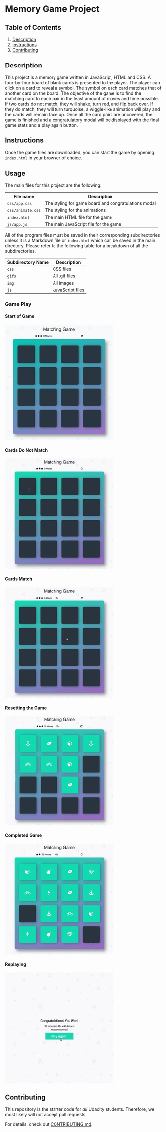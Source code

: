 # Memory Game Project

## Table of Contents

1. [Description](#description)
2. [Instructions](#instructions)
3. [Contributing](#contributing)

## Description

This project is a memory game written in JavaScript, HTML and CSS. A four-by-four board of blank cards is presented to the player. The player can click on a card to reveal a symbol.  The symbol on each card matches that of another card on the board. The objective of the game is to find the matching card to each pair in the least amount of moves and time possible. If two cards do not match, they will shake, turn red, and flip back over. If they do match, they will turn turquoise, a wiggle-like animation will play and the cards will remain face up. Once all the card pairs are uncovered, the game is finished and a congratulatory modal will be displayed with the final game stats and a play again button.

## Instructions
Once the game files are downloaded, you can start the game by opening `index.html` in your browser of choice.

## Usage
The main files for this project are the following:

| File name         | Description                                           |
|-------------------| ------------------------------------------------------|
| `css/app.css`     | The styling for game board and congratulations modal  |
| `css/animate.css` | The styling for the animations                        |
| `index.html`      | The main HTML file for the game                       |
| `js/app.js`       | The main JavaScript file for the game                 |

All of the program files must be saved in their corresponding subdirectories unless it is a Markdown file or `index.html` which can be saved in the main directory. Please refer to the following table for a breakdown of all the subdirectories.

| Subdirectory Name | Description       |
|-------------------|-------------------|
|`css`              | CSS files         |
|`gifs`             | All .gif files    |
|`img`              | All images        |
|`js`               | JavaScript files  |


### Game Play

#### Start of Game
<img src="img/start-game.png" width = "350">

#### Cards Do Not Match
<img src="gifs/no-match-animation.gif" width = "350">

#### Cards Match
<img src="gifs/match-animation.gif" width = "350">

#### Resetting the Game
<img src="gifs/reset-game.gif" width = "350">

#### Completed Game
<img src="gifs/finished-game.gif" width = "350">

#### Replaying
<img src="gifs/play-again.gif" width = "350">


## Contributing

This repository is the starter code for _all_ Udacity students. Therefore, we most likely will not accept pull requests.

For details, check out [CONTRIBUTING.md](CONTRIBUTING.md).
